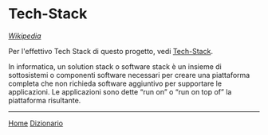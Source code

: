 # Tech-Stack

[*Wikipedia*](https://en.wikipedia.org/wiki/Tech_stack)

Per l'effettivo Tech Stack di questo progetto, vedi [Tech-Stack](/docs/techstack.md).

In informatica, un solution stack o software stack è un insieme di sottosistemi o componenti software necessari per creare una piattaforma completa che non richieda software aggiuntivo per supportare le applicazioni. Le applicazioni sono dette “run on” o “run on top of” la piattaforma risultante.

---
[Home](/indice.md) [Dizionario](/docs/dictionary/indice.md)